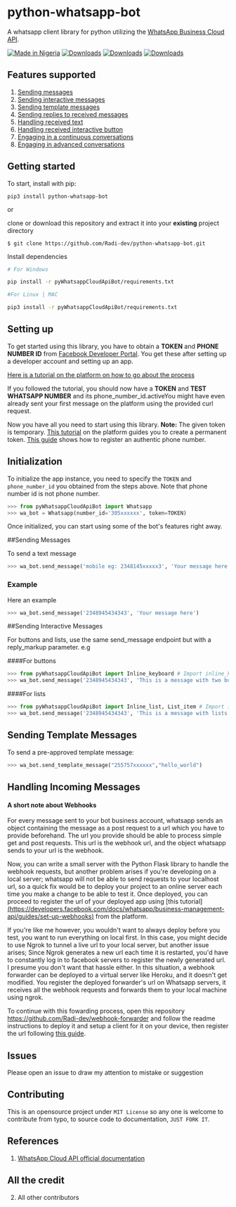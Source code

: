 # python-whatsapp-bot

A whatsapp client library for python utilizing the [WhatsApp Business Cloud API](https://developers.facebook.com/docs/whatsapp/cloud-api).

[![Made in Nigeria](https://img.shields.io/badge/made%20in-nigeria-008751.svg?style=flat-square)](https://github.com/acekyd/made-in-nigeria)
[![Downloads](https://pepy.tech/badge/pyWhatsappCloudApiBot)](https://pepy.tech/project/pyWhatsappCloudApiBot)
[![Downloads](https://pepy.tech/badge/pyWhatsappCloudApiBot/month)](https://pepy.tech/project/pyWhatsappCloudApiBot)
[![Downloads](https://pepy.tech/badge/pyWhatsappCloudApiBot/week)](https://pepy.tech/project/pyWhatsappCloudApiBot)

## Features supported

1. [Sending messages](#sending-messages)
2. [Sending interactive messages](#sending-interactive-messages)
3. [Sending template messages](#sending-template-messages)
4. [Sending replies to received messages](/examples/echo_bot.py)
5. [Handling received text](/examples/reply_message_bot.py)
6. [Handling received interactive button](/examples/reply_interactive_message_bot.py)
7. [Engaging in a continuous conversations](/examples/conversation_bot_1.py)
8. [Engaging in advanced conversations](/examples/conversation_bot_1.py)

## Getting started

To start, install with pip:
```
pip3 install python-whatsapp-bot

```
or

clone or download this repository and extract it into your **existing** project directory

```
$ git clone https://github.com/Radi-dev/python-whatsapp-bot.git
```

Install dependencies

```bash
# For Windows

pip install -r pyWhatsappCloudApiBot/requirements.txt

#For Linux | MAC

pip3 install -r pyWhatsappCloudApiBot/requirements.txt
```

## Setting up

To get started using this library, you have to obtain a **TOKEN** and **PHONE NUMBER ID** from [Facebook Developer Portal](https://developers.facebook.com/). You get these after setting up a developer account and setting up an app.

[Here is a tutorial on the platform on how to go about the process](https://developers.facebook.com/docs/whatsapp/cloud-api/get-started)

If you followed the tutorial, you should now have a **TOKEN** and **TEST WHATSAPP NUMBER** and its phone_number_id.activeYou might have even already sent your first message on the platform using the provided curl request.

Now you have all you need to start using this library.
**Note:** The given token is temporary. [This tutorial](https://developers.facebook.com/docs/whatsapp/business-management-api/get-started#1--acquire-an-access-token-using-a-system-user-or-facebook-login) on the platform guides you to create a permanent token. [This guide](https://developers.facebook.com/docs/whatsapp/cloud-api/get-started#phone-number) shows how to register an authentic phone number.

## Initialization

To initialize the app instance, you need to specify the `TOKEN` and `phone_number_id` you obtained from the steps above. Note that phone number id is not phone number.

```python
>>> from pyWhatsappCloudApiBot import Whatsapp
>>> wa_bot = Whatsapp(number_id='305xxxxxx', token=TOKEN)
```

Once initialized, you can start using some of the bot's features right away.

##Sending Messages

To send a text message

```python
>>> wa_bot.send_message('mobile eg: 2348145xxxxx3', 'Your message here')
```

### Example

Here an example

```python
>>> wa_bot.send_message('2348945434343', 'Your message here')
```

##Sending Interactive Messages

For buttons and lists, use the same send_message endpoint but with a reply_markup parameter. e.g

####For buttons

```python
>>> from pyWhatsappCloudApiBot import Inline_keyboard # Import inline_keyboard for interactive buttons
>>> wa_bot.send_message('2348945434343', 'This is a message with two buttons',reply_markup=Inline_keyboard(['First button', 'Second button']))
```

####For lists

```python
>>> from pyWhatsappCloudApiBot import Inline_list, List_item # Import inline_list and List_item for interactive list
>>> wa_bot.send_message('2348945434343', 'This is a message with lists',reply_markup=Inline_list("Show list",list_items=[[List_item("one list item")]])
```

## Sending Template Messages

To send a pre-approved template message:

```python
>>> wa_bot.send_template_message("255757xxxxxx","hello_world")
```

## Handling Incoming Messages

#### A short note about **Webhooks**

For every message sent to your bot business account, whatsapp sends an object containing the message as a post request to a url which you have to provide beforehand. The url you provide should be able to process simple get and post requests. This url is the webhook url, and the object whatsapp sends to your url is the webhook.

Now, you can write a small server with the Python Flask library to handle the webhook requests, but another problem arises if you're developing on a local server; whatsapp will not be able to send requests to your localhost url, so a quick fix would be to deploy your project to an online server each time you make a change to be able to test it.
Once deployed, you can proceed to register the url of your deployed app using [this tutorial][(https://developers.facebook.com/docs/whatsapp/business-management-api/guides/set-up-webhooks)](https://github.com/Radi-dev/webhook-forwarder) from the platform.

If you're like me however, you wouldn't want to always deploy before you test, you want to run everything on local first. In this case, you might decide to use Ngrok to tunnel a live url to your local server, but another issue arises; Since Ngrok generates a new url each time it is restarted, you'd have to constantly log in to facebook servers to register the newly generated url. I presume you don't want that hassle either. In this situation, a webhook forwarder can be deployed to a virtual server like Heroku, and it doesn't get modified. You register the deployed forwarder's url on Whatsapp servers, it receives all the webhook requests and forwards them to your local machine using ngrok.

To continue with this fowarding process, open this repository https://github.com/Radi-dev/webhook-forwarder and follow the readme instructions to deploy it and setup a client for it on your device, then register the url following [this guide](https://github.com/Radi-dev/webhook-forwarder).

## Issues

Please open an issue to draw my attention to mistake or suggestion

## Contributing

This is an opensource project under `MIT License` so any one is welcome to contribute from typo, to source code to documentation, `JUST FORK IT`.

## References

1. [WhatsApp Cloud API official documentation](https://developers.facebook.com/docs/whatsapp/cloud-api/)

## All the credit

2. All other contributors
